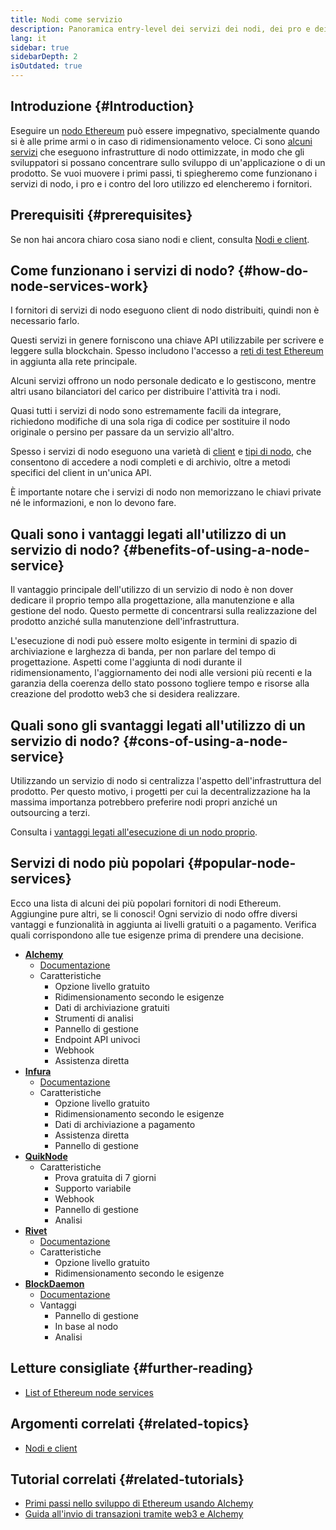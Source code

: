 ```yaml
---
title: Nodi come servizio
description: Panoramica entry-level dei servizi dei nodi, dei pro e dei contro, e dei fornitori più diffusi.
lang: it
sidebar: true
sidebarDepth: 2
isOutdated: true
---
```


## Introduzione {#Introduction}

Eseguire un [nodo Ethereum](/developers/docs/nodes-and-clients/#what-are-nodes-and-clients) può essere impegnativo, specialmente quando si è alle prime armi o in caso di ridimensionamento veloce. Ci sono [alcuni servizi](#popular-node-services) che eseguono infrastrutture di nodo ottimizzate, in modo che gli sviluppatori si possano concentrare sullo sviluppo di un'applicazione o di un prodotto. Se vuoi muovere i primi passi, ti spiegheremo come funzionano i servizi di nodo, i pro e i contro del loro utilizzo ed elencheremo i fornitori.

## Prerequisiti {#prerequisites}

Se non hai ancora chiaro cosa siano nodi e client, consulta [Nodi e client](/developers/docs/nodes-and-clients/).

## Come funzionano i servizi di nodo? {#how-do-node-services-work}

I fornitori di servizi di nodo eseguono client di nodo distribuiti, quindi non è necessario farlo.

Questi servizi in genere forniscono una chiave API utilizzabile per scrivere e leggere sulla blockchain. Spesso includono l'accesso a [reti di test Ethereum](/developers/docs/networks/#testnets) in aggiunta alla rete principale.

Alcuni servizi offrono un nodo personale dedicato e lo gestiscono, mentre altri usano bilanciatori del carico per distribuire l'attività tra i nodi.

Quasi tutti i servizi di nodo sono estremamente facili da integrare, richiedono modifiche di una sola riga di codice per sostituire il nodo originale o persino per passare da un servizio all'altro.

Spesso i servizi di nodo eseguono una varietà di [ client](/developers/docs/nodes-and-clients/#clients) e [tipi di nodo](/developers/docs/nodes-and-clients/#node-types), che consentono di accedere a nodi completi e di archivio, oltre a metodi specifici del client in un'unica API.

È importante notare che i servizi di nodo non memorizzano le chiavi private né le informazioni, e non lo devono fare.

## Quali sono i vantaggi legati all'utilizzo di un servizio di nodo? {#benefits-of-using-a-node-service}

Il vantaggio principale dell'utilizzo di un servizio di nodo è non dover dedicare il proprio tempo alla progettazione, alla manutenzione e alla gestione del nodo. Questo permette di concentrarsi sulla realizzazione del prodotto anziché sulla manutenzione dell'infrastruttura.

L'esecuzione di nodi può essere molto esigente in termini di spazio di archiviazione e larghezza di banda, per non parlare del tempo di progettazione. Aspetti come l'aggiunta di nodi durante il ridimensionamento, l'aggiornamento dei nodi alle versioni più recenti e la garanzia della coerenza dello stato possono togliere tempo e risorse alla creazione del prodotto web3 che si desidera realizzare.

## Quali sono gli svantaggi legati all'utilizzo di un servizio di nodo? {#cons-of-using-a-node-service}

Utilizzando un servizio di nodo si centralizza l'aspetto dell'infrastruttura del prodotto. Per questo motivo, i progetti per cui la decentralizzazione ha la massima importanza potrebbero preferire nodi propri anziché un outsourcing a terzi.

Consulta i [vantaggi legati all'esecuzione di un nodo proprio](/developers/docs/nodes-and-clients/#benefits-to-you).

## Servizi di nodo più popolari {#popular-node-services}

Ecco una lista di alcuni dei più popolari fornitori di nodi Ethereum. Aggiungine pure altri, se li conosci! Ogni servizio di nodo offre diversi vantaggi e funzionalità in aggiunta ai livelli gratuiti o a pagamento. Verifica quali corrispondono alle tue esigenze prima di prendere una decisione.

- [**Alchemy**](https://alchemyapi.io/)
  - [Documentazione](https://docs.alchemyapi.io/)
  - Caratteristiche
    - Opzione livello gratuito
    - Ridimensionamento secondo le esigenze
    - Dati di archiviazione gratuiti
    - Strumenti di analisi
    - Pannello di gestione
    - Endpoint API univoci
    - Webhook
    - Assistenza diretta
- [**Infura**](https://infura.io/)
  - [Documentazione](https://infura.io/docs)
  - Caratteristiche
    - Opzione livello gratuito
    - Ridimensionamento secondo le esigenze
    - Dati di archiviazione a pagamento
    - Assistenza diretta
    - Pannello di gestione
- [**QuikNode**](https://www.quiknode.io/)
  - Caratteristiche
    - Prova gratuita di 7 giorni
    - Supporto variabile
    - Webhook
    - Pannello di gestione
    - Analisi
- [**Rivet**](https://rivet.cloud/)
  - [Documentazione](https://rivet.readthedocs.io/en/latest/)
  - Caratteristiche
    - Opzione livello gratuito
    - Ridimensionamento secondo le esigenze
- [**BlockDaemon**](https://blockdaemon.com/)
  - [Documentazione](https://ubiquity.docs.blockdaemon.com/)
  - Vantaggi
    - Pannello di gestione
    - In base al nodo
    - Analisi

## Letture consigliate {#further-reading}

- [List of Ethereum node services](https://ethereumnodes.com/)

## Argomenti correlati {#related-topics}

- [Nodi e client](/developers/docs/nodes-and-clients/)

## Tutorial correlati {#related-tutorials}

- [Primi passi nello sviluppo di Ethereum usando Alchemy](/developers/tutorials/sending-transactions-using-web3-and-alchemy/)
- [Guida all'invio di transazioni tramite web3 e Alchemy](/developers/tutorials/getting-started-with-ethereum-development-using-alchemy/)
